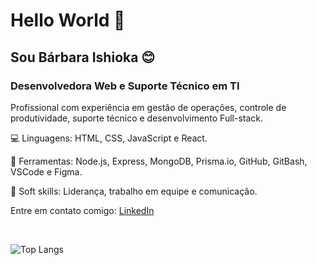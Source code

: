 <h1>Hello World 👋</h1>
<h2>Sou Bárbara Ishioka 😊</h2>

<h3>Desenvolvedora Web e Suporte Técnico em TI</h3>

<p>
  Profissional com experiência em gestão de operações, controle de
  produtividade, suporte técnico e desenvolvimento Full-stack.
</p>

<p>💻 Linguagens: HTML, CSS, JavaScript e React.</p>
<p>
  🔧 Ferramentas: Node.js, Express, MongoDB, Prisma.io, GitHub, GitBash, VSCode
  e Figma.
</p>
<p>🧠 Soft skills: Liderança, trabalho em equipe e comunicação.</p>

<p>
  Entre em contato comigo:
  <a href="https://www.linkedin.com/in/barbaraishioka/">LinkedIn</a>
</p>

<br />

<img
  src="https://github-readme-stats.vercel.app/api/top-langs/?username=barbaraishioka&layout=compact&theme=radical"
  alt="Top Langs"
/>
